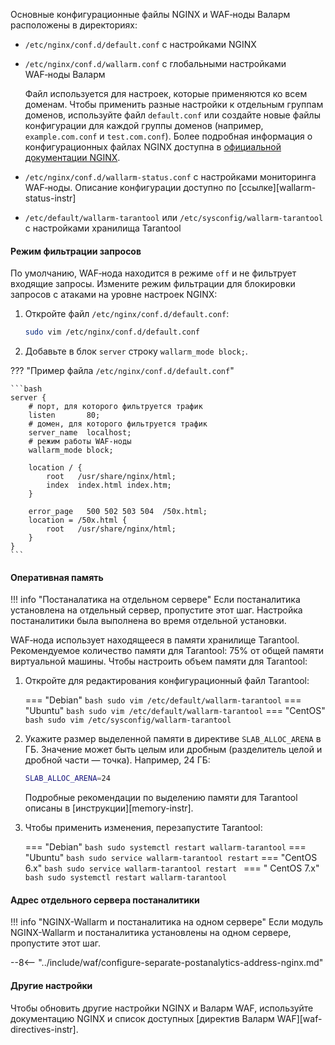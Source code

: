 Основные конфигурационные файлы NGINX и WAF‑ноды Валарм расположены в директориях:

* `/etc/nginx/conf.d/default.conf` с настройками NGINX
* `/etc/nginx/conf.d/wallarm.conf` с глобальными настройками WAF‑ноды Валарм

    Файл используется для настроек, которые применяются ко всем доменам. Чтобы применить разные настройки к отдельным группам доменов, используйте файл `default.conf` или создайте новые файлы конфигурации для каждой группы доменов (например, `example.com.conf` и `test.com.conf`). Более подробная информация о конфигурационных файлах NGINX доступна в [официальной документации NGINX](https://nginx.org/ru/docs/beginners_guide.html).
* `/etc/nginx/conf.d/wallarm-status.conf` с настройками мониторинга WAF‑ноды. Описание конфигурации доступно по [ссылке][wallarm-status-instr]
* `/etc/default/wallarm-tarantool` или `/etc/sysconfig/wallarm-tarantool` с настройками хранилища Tarantool

#### Режим фильтрации запросов

По умолчанию, WAF‑нода находится в режиме `off` и не фильтрует входящие запросы. Измените режим фильтрации для блокировки запросов с атаками на уровне настроек NGINX:

1. Откройте файл `/etc/nginx/conf.d/default.conf`:

    ```bash
    sudo vim /etc/nginx/conf.d/default.conf
    ```
2. Добавьте в блок `server` строку `wallarm_mode block;`.

??? "Пример файла `/etc/nginx/conf.d/default.conf`"

    ```bash
    server {
        # порт, для которого фильтруется трафик
        listen       80;
        # домен, для которого фильтруется трафик
        server_name  localhost;
        # режим работы WAF‑ноды
        wallarm_mode block;

        location / {
            root   /usr/share/nginx/html;
            index  index.html index.htm;
        }

        error_page   500 502 503 504  /50x.html;
        location = /50x.html {
            root   /usr/share/nginx/html;
        }
    }
    ```

#### Оперативная память

!!! info "Постаналатика на отдельном сервере"
    Если постаналитика установлена на отдельный сервер, пропустите этот шаг. Настройка постаналитики была выполнена во время отдельной установки.

WAF‑нода использует находящееся в памяти хранилище Tarantool. Рекомендуемое количество памяти для Tarantool: 75% от общей памяти виртуальной машины. Чтобы настроить объем памяти для Tarantool:

1. Откройте для редактирования конфигурационный файл Tarantool:

    === "Debian"
        ``` bash
        sudo vim /etc/default/wallarm-tarantool
        ```
    === "Ubuntu"
        ``` bash
        sudo vim /etc/default/wallarm-tarantool
        ```
    === "CentOS"
        ``` bash
        sudo vim /etc/sysconfig/wallarm-tarantool
        ```
2. Укажите размер выделенной памяти в директиве `SLAB_ALLOC_ARENA` в ГБ. Значение может быть целым или дробным (разделитель целой и дробной части — точка). Например, 24 ГБ:
    
    ```bash
    SLAB_ALLOC_ARENA=24
    ```

    Подробные рекомендации по выделению памяти для Tarantool описаны в [инструкции][memory-instr]. 
3. Чтобы применить изменения, перезапустите Tarantool:

    === "Debian"
        ``` bash
        sudo systemctl restart wallarm-tarantool
        ```
    === "Ubuntu"
        ``` bash
        sudo service wallarm-tarantool restart
        ```
    === "CentOS 6.x"
        ```bash
        sudo service wallarm-tarantool restart
        ```
    === " CentOS 7.x"
        ```bash
        sudo systemctl restart wallarm-tarantool
        ```

#### Адрес отдельного сервера постаналитики

!!! info "NGINX-Wallarm и постаналитика на одном сервере"
    Если модуль NGINX-Wallarm и постаналитика установлены на одном сервере, пропустите этот шаг.

--8<-- "../include/waf/configure-separate-postanalytics-address-nginx.md"

#### Другие настройки

Чтобы обновить другие настройки NGINX и Валарм WAF, используйте документацию NGINX и список доступных [директив Валарм WAF][waf-directives-instr].
